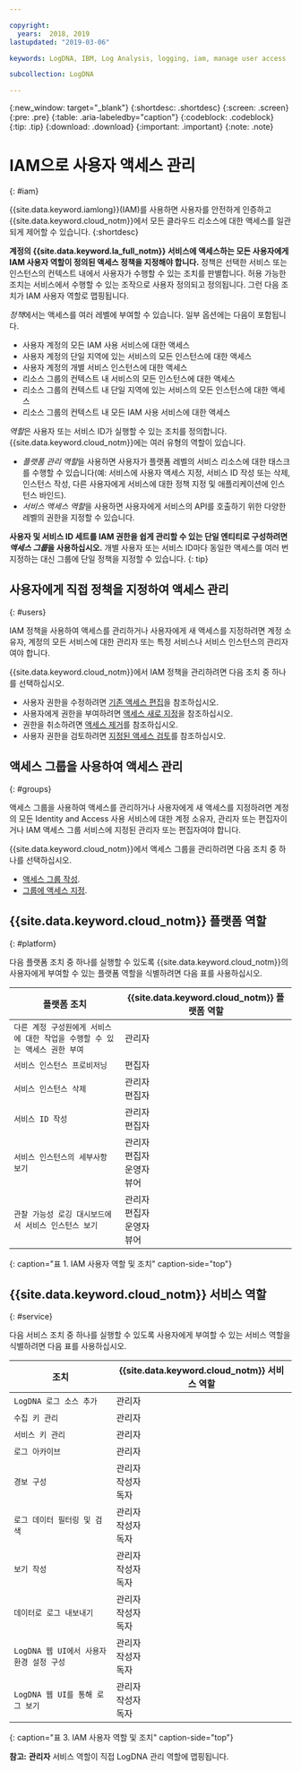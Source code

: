```yaml
---

copyright:
  years:  2018, 2019
lastupdated: "2019-03-06"

keywords: LogDNA, IBM, Log Analysis, logging, iam, manage user access

subcollection: LogDNA

---
```


{:new_window: target="_blank"}
{:shortdesc: .shortdesc}
{:screen: .screen}
{:pre: .pre}
{:table: .aria-labeledby="caption"}
{:codeblock: .codeblock}
{:tip: .tip}
{:download: .download}
{:important: .important}
{:note: .note}

 
# IAM으로 사용자 액세스 관리
{: #iam}

{{site.data.keyword.iamlong}}(IAM)를 사용하면 사용자를 안전하게 인증하고 {{site.data.keyword.cloud_notm}}에서 모든 클라우드 리소스에 대한 액세스를 일관되게 제어할 수 있습니다. 
{:shortdesc}

**계정의 {{site.data.keyword.la_full_notm}} 서비스에 액세스하는 모든 사용자에게 IAM 사용자 역할이 정의된 액세스 정책을 지정해야 합니다.** 정책은 선택한 서비스 또는 인스턴스의 컨텍스트 내에서 사용자가 수행할 수 있는 조치를 판별합니다. 허용 가능한 조치는 서비스에서 수행할 수 있는 조작으로 사용자 정의되고 정의됩니다. 그런 다음 조치가 IAM 사용자 역할로 맵핑됩니다.

*정책*에서는 액세스를 여러 레벨에 부여할 수 있습니다. 일부 옵션에는 다음이 포함됩니다. 

* 사용자 계정의 모든 IAM 사용 서비스에 대한 액세스
* 사용자 계정의 단일 지역에 있는 서비스의 모든 인스턴스에 대한 액세스
* 사용자 계정의 개별 서비스 인스턴스에 대한 액세스
* 리소스 그룹의 컨텍스트 내 서비스의 모든 인스턴스에 대한 액세스
* 리소스 그룹의 컨텍스트 내 단일 지역에 있는 서비스의 모든 인스턴스에 대한 액세스
* 리소스 그룹의 컨텍스트 내 모든 IAM 사용 서비스에 대한 액세스

*역할*은 사용자 또는 서비스 ID가 실행할 수 있는 조치를 정의합니다. {{site.data.keyword.cloud_notm}}에는 여러 유형의 역할이 있습니다.

* *플랫폼 관리 역할*을 사용하면 사용자가 플랫폼 레벨의 서비스 리소스에 대한 태스크를 수행할 수 있습니다(예: 서비스에 사용자 액세스 지정, 서비스 ID 작성 또는 삭제, 인스턴스 작성, 다른 사용자에게 서비스에 대한 정책 지정 및 애플리케이션에 인스턴스 바인드).
* *서비스 액세스 역할*을 사용하면 사용자에게 서비스의 API를 호출하기 위한 다양한 레벨의 권한을 지정할 수 있습니다.

**사용자 및 서비스 ID 세트를 IAM 권한을 쉽게 관리할 수 있는 단일 엔티티로 구성하려면 *액세스 그룹*을 사용하십시오.** 개별 사용자 또는 서비스 ID마다 동일한 액세스를 여러 번 지정하는 대신 그룹에 단일 정책을 지정할 수 있습니다.
{: tip}


## 사용자에게 직접 정책을 지정하여 액세스 관리
{: #users}

IAM 정책을 사용하여 액세스를 관리하거나 사용자에게 새 액세스를 지정하려면 계정 소유자, 계정의 모든 서비스에 대한 관리자 또는 특정 서비스나 서비스 인스턴스의 관리자여야 합니다. 

{{site.data.keyword.cloud_notm}}에서 IAM 정책을 관리하려면 다음 조치 중 하나를 선택하십시오.

* 사용자 권한을 수정하려면 [기존 액세스 편집](/docs/iam?topic=iam-iammanidaccser#edit_existing)을 참조하십시오.
* 사용자에게 권한을 부여하려면 [액세스 새로 지정](/docs/iam?topic=iam-iammanidaccser#assign_new_access)을 참조하십시오.
* 권한을 취소하려면 [액세스 제거](/docs/iam?topic=iam-iammanidaccser#removing_access)를 참조하십시오.
* 사용자 권한을 검토하려면 [지정된 액세스 검토](/docs/iam?topic=iam-iammanidaccser#review_your_access)를 참조하십시오.


## 액세스 그룹을 사용하여 액세스 관리
{: #groups}

액세스 그룹을 사용하여 액세스를 관리하거나 사용자에게 새 액세스를 지정하려면 계정의 모든 Identity and Access 사용 서비스에 대한 계정 소유자, 관리자 또는 편집자이거나 IAM 액세스 그룹 서비스에 지정된 관리자 또는 편집자여야 합니다. 

{{site.data.keyword.cloud_notm}}에서 액세스 그룹을 관리하려면 다음 조치 중 하나를 선택하십시오.

* [액세스 그룹 작성](/docs/iam?topic=iam-groups#create_ag).
* [그룹에 액세스 지정](/docs/iam?topic=iam-groups#access_ag).



## {{site.data.keyword.cloud_notm}} 플랫폼 역할
{: #platform}

다음 플랫폼 조치 중 하나를 실행할 수 있도록 {{site.data.keyword.cloud_notm}}의 사용자에게 부여할 수 있는 플랫폼 역할을 식별하려면 다음 표를 사용하십시오.

| 플랫폼 조치                                                        | {{site.data.keyword.cloud_notm}} 플랫폼 역할    | 
|-------------------------------------------------------------------------|------------------------------------------------------|
| `다른 계정 구성원에게 서비스에 대한 작업을 수행할 수 있는 액세스 권한 부여`           | 관리자                                        | 
| `서비스 인스턴스 프로비저닝`                                          |편집자                            | 
| `서비스 인스턴스 삭제`                                             | 관리자 </br>편집자                            | 
| `서비스 ID 작성`                                                   | 관리자 </br>편집자                            |
| `서비스 인스턴스의 세부사항 보기`                                    | 관리자 </br>편집자 </br>운영자 </br>뷰어  | 
| `관찰 가능성 로깅 대시보드에서 서비스 인스턴스 보기`         | 관리자 </br>편집자 </br>운영자 </br>뷰어  | 
{: caption="표 1. IAM 사용자 역할 및 조치" caption-side="top"}



## {{site.data.keyword.cloud_notm}} 서비스 역할
{: #service}

다음 서비스 조치 중 하나를 실행할 수 있도록 사용자에게 부여할 수 있는 서비스 역할을 식별하려면 다음 표를 사용하십시오.

| 조치                                                                 | {{site.data.keyword.cloud_notm}} 서비스 역할     | 
|-------------------------------------------------------------------------|------------------------------------------------------|
| `LogDNA 로그 소스 추가`                                                | 관리자                                              |
| `수집 키 관리`                                                 | 관리자                                              |
| `서비스 키 관리`                                                   | 관리자                                              |
| `로그 아카이브`                                                          | 관리자                                              |
| `경보 구성`                                                      | 관리자 </br>작성자 </br>독자                      | 
| `로그 데이터 필터링 및 검색`                                            | 관리자 </br>작성자 </br>독자                      |
| `보기 작성`                                                          | 관리자 </br>작성자 </br>독자                      |
| `데이터로 로그 내보내기`                                                       | 관리자 </br>작성자 </br>독자                      |
| `LogDNA 웹 UI에서 사용자 환경 설정 구성`                       | 관리자 </br>작성자 </br>독자                      |
| `LogDNA 웹 UI를 통해 로그 보기`                                        | 관리자 </br>작성자 </br>독자                      | 
{: caption="표 3. IAM 사용자 역할 및 조치" caption-side="top"}


**참고:** **관리자** 서비스 역할이 직접 LogDNA 관리 역할에 맵핑됩니다.






